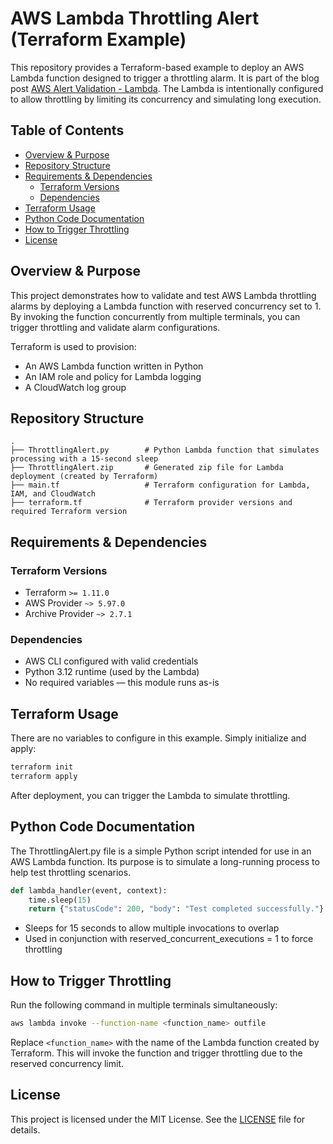 # AWS Lambda Throttling Alert (Terraform Example)

This repository provides a Terraform-based example to deploy an AWS Lambda function designed to trigger a throttling
alarm. It is part of the blog post [AWS Alert Validation - Lambda](https://medium.com/p/13ad4842aadd). The Lambda is
intentionally configured to allow throttling by limiting its concurrency and simulating long execution.

## Table of Contents

- [Overview & Purpose](#overview--purpose)
- [Repository Structure](#repository-structure)
- [Requirements & Dependencies](#requirements--dependencies)
  - [Terraform Versions](#terraform-versions)
  - [Dependencies](#dependencies)
- [Terraform Usage](#terraform-usage)
- [Python Code Documentation](#python-code-documentation)
- [How to Trigger Throttling](#how-to-trigger-throttling)
- [License](#license)

## Overview & Purpose

This project demonstrates how to validate and test AWS Lambda throttling alarms by deploying a Lambda function with
reserved concurrency set to 1. By invoking the function concurrently from multiple terminals, you can trigger throttling
and validate alarm configurations.

Terraform is used to provision:

- An AWS Lambda function written in Python
- An IAM role and policy for Lambda logging
- A CloudWatch log group

## Repository Structure

```plaintext
.
├── ThrottlingAlert.py        # Python Lambda function that simulates processing with a 15-second sleep
├── ThrottlingAlert.zip       # Generated zip file for Lambda deployment (created by Terraform)
├── main.tf                   # Terraform configuration for Lambda, IAM, and CloudWatch
├── terraform.tf              # Terraform provider versions and required Terraform version
```

## Requirements & Dependencies

### Terraform Versions

- Terraform `>= 1.11.0`
- AWS Provider `~> 5.97.0`
- Archive Provider `~> 2.7.1`

### Dependencies

- AWS CLI configured with valid credentials
- Python 3.12 runtime (used by the Lambda)
- No required variables — this module runs as-is

## Terraform Usage

There are no variables to configure in this example. Simply initialize and apply:

```bash
terraform init
terraform apply
```

After deployment, you can trigger the Lambda to simulate throttling.

## Python Code Documentation

The ThrottlingAlert.py file is a simple Python script intended for use in an AWS Lambda function. Its purpose is to simulate a long-running process to help test throttling scenarios.

```python
def lambda_handler(event, context):
    time.sleep(15)
    return {"statusCode": 200, "body": "Test completed successfully."}
```

- Sleeps for 15 seconds to allow multiple invocations to overlap
- Used in conjunction with reserved_concurrent_executions = 1 to force throttling

## How to Trigger Throttling

Run the following command in multiple terminals simultaneously:

```bash
aws lambda invoke --function-name <function_name> outfile
```

Replace `<function_name>` with the name of the Lambda function created by Terraform. This will invoke the function and trigger throttling due to the reserved concurrency limit.

## License

This project is licensed under the MIT License. See the [LICENSE](../../LICENSE) file for details.
